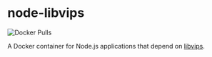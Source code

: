 # node-libvips

![Docker Pulls](https://img.shields.io/docker/pulls/mansionio/node-libvips?style=flat-square)

A Docker container for Node.js applications that depend on [libvips](https://libvips.github.io/libvips/).
